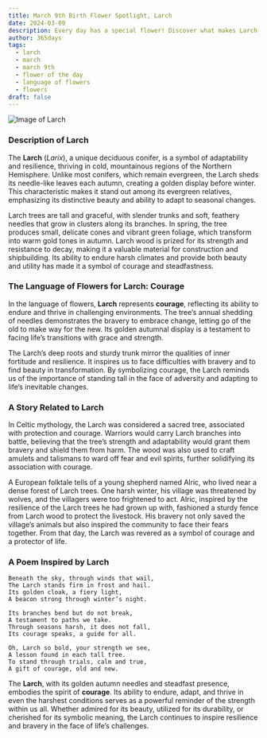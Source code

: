 ```yaml
---
title: March 9th Birth Flower Spotlight, Larch
date: 2024-03-09
description: Every day has a special flower! Discover what makes Larch unique as today’s birth flower and its symbolic meaning.
author: 365days
tags:
  - larch
  - march
  - march 9th
  - flower of the day
  - language of flowers
  - flowers
draft: false
---
```


![Image of Larch](https://cdn.pixabay.com/photo/2012/09/09/10/09/larch-56567_1280.jpg#center)


### Description of Larch

The **Larch** (_Larix_), a unique deciduous conifer, is a symbol of adaptability and resilience, thriving in cold, mountainous regions of the Northern Hemisphere. Unlike most conifers, which remain evergreen, the Larch sheds its needle-like leaves each autumn, creating a golden display before winter. This characteristic makes it stand out among its evergreen relatives, emphasizing its distinctive beauty and ability to adapt to seasonal changes.

Larch trees are tall and graceful, with slender trunks and soft, feathery needles that grow in clusters along its branches. In spring, the tree produces small, delicate cones and vibrant green foliage, which transform into warm gold tones in autumn. Larch wood is prized for its strength and resistance to decay, making it a valuable material for construction and shipbuilding. Its ability to endure harsh climates and provide both beauty and utility has made it a symbol of courage and steadfastness.

### The Language of Flowers for Larch: Courage

In the language of flowers, **Larch** represents **courage**, reflecting its ability to endure and thrive in challenging environments. The tree’s annual shedding of needles demonstrates the bravery to embrace change, letting go of the old to make way for the new. Its golden autumnal display is a testament to facing life’s transitions with grace and strength.

The Larch’s deep roots and sturdy trunk mirror the qualities of inner fortitude and resilience. It inspires us to face difficulties with bravery and to find beauty in transformation. By symbolizing courage, the Larch reminds us of the importance of standing tall in the face of adversity and adapting to life’s inevitable changes.

### A Story Related to Larch

In Celtic mythology, the Larch was considered a sacred tree, associated with protection and courage. Warriors would carry Larch branches into battle, believing that the tree’s strength and adaptability would grant them bravery and shield them from harm. The wood was also used to craft amulets and talismans to ward off fear and evil spirits, further solidifying its association with courage.

A European folktale tells of a young shepherd named Alric, who lived near a dense forest of Larch trees. One harsh winter, his village was threatened by wolves, and the villagers were too frightened to act. Alric, inspired by the resilience of the Larch trees he had grown up with, fashioned a sturdy fence from Larch wood to protect the livestock. His bravery not only saved the village’s animals but also inspired the community to face their fears together. From that day, the Larch was revered as a symbol of courage and a protector of life.

### A Poem Inspired by Larch

```
Beneath the sky, through winds that wail,  
The Larch stands firm in frost and hail.  
Its golden cloak, a fiery light,  
A beacon strong through winter’s night.  

Its branches bend but do not break,  
A testament to paths we take.  
Through seasons harsh, it does not fall,  
Its courage speaks, a guide for all.  

Oh, Larch so bold, your strength we see,  
A lesson found in each tall tree.  
To stand through trials, calm and true,  
A gift of courage, old and new.  
```

The **Larch**, with its golden autumn needles and steadfast presence, embodies the spirit of **courage**. Its ability to endure, adapt, and thrive in even the harshest conditions serves as a powerful reminder of the strength within us all. Whether admired for its beauty, utilized for its durability, or cherished for its symbolic meaning, the Larch continues to inspire resilience and bravery in the face of life’s challenges.